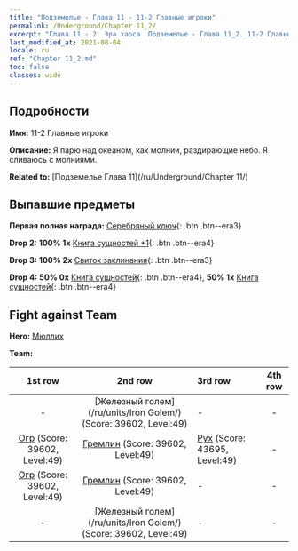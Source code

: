 ```yaml
---
title: "Подземелье - Глава 11 - 11-2 Главные игроки"
permalink: /Underground/Chapter 11_2/
excerpt: "Глава 11 - 2. Эра хаоса  Подземелье - Глава 11_2. 11-2 Главные игроки"
last_modified_at: 2021-08-04
locale: ru
ref: "Chapter 11_2.md"
toc: false
classes: wide
---
```


## Подробности

 **Имя:** 11-2 Главные игроки

 **Описание:** Я парю над океаном, как молнии, раздирающие небо. Я сливаюсь с молниями.

 **Related to:** [Подземелье Глава 11](/ru/Underground/Chapter 11/)

## Выпавшие предметы

 **Первая полная награда:** [Серебряный ключ](/ItemsRU/con_693/){: .btn .btn--era3}

 **Drop 2:** **100% 1x** [Книга сущностей +1](/ItemsRU/mat_46/){: .btn .btn--era4}

 **Drop 3:** **100% 2x** [Свиток заклинания](/ItemsRU/con_694/){: .btn .btn--era3}

 **Drop 4:** **50% 0x** [Книга сущностей](/ItemsRU/mat_39/){: .btn .btn--era4}, **50% 1x** [Книга сущностей](/ItemsRU/mat_39/){: .btn .btn--era4}


## Fight against Team
 **Hero:** [Мюллих](/ru/heroes/Mullich/)

 **Team:**


  | 1st row | 2nd row | 3rd row | 4th row |
  |:----:|:----:|:----|:----:|
  | - | [Железный голем](/ru/units/Iron Golem/) (Score: 39602, Level:49)  | - | - |
  | [Огр](/ru/units/Ogre/) (Score: 39602, Level:49)  | [Гремлин](/ru/units/Gremlin/) (Score: 39602, Level:49)  | [Рух](/ru/units/Roc/) (Score: 43695, Level:49)  | - |
  | [Огр](/ru/units/Ogre/) (Score: 39602, Level:49)  | [Гремлин](/ru/units/Gremlin/) (Score: 39602, Level:49)  | - | - |
  | - | [Железный голем](/ru/units/Iron Golem/) (Score: 39602, Level:49)  | - | - |


